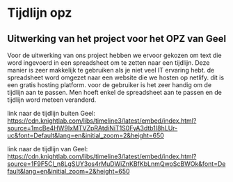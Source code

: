 # Tijdlijn opz

## Uitwerking van het project voor het OPZ van Geel

Voor de uitwerking van ons project hebben we ervoor gekozen om text die word ingevoerd in een spreadsheet om te zetten naar een tijdlijn. Deze manier is zeer makkelijk te gebruiken als je niet veel IT ervaring hebt. de spreadsheet word omgezet naar een website die we hosten op netlify. dit is een gratis hosting platform. voor de gebruiker is het zeer handig om de tijdlijn aan te passen. Men hoeft enkel de spreadsheet aan te passen en de tijdlijn word meteen veranderd.

link naar de tijdlijn buiten Geel: https://cdn.knightlab.com/libs/timeline3/latest/embed/index.html?source=1mcBe4HW9IxMTVZpRAtdiNiT1S0FyA3dtb1I8hLUr-uc&font=Default&lang=en&initial_zoom=2&height=650

link naar de tijdlijn van Geel: https://cdn.knightlab.com/libs/timeline3/latest/embed/index.html?source=1F9F5Cl_n8LgSUY3os4rMuDWiZnKBfKbLnmQwoScBWOk&font=Default&lang=en&initial_zoom=2&height=650

